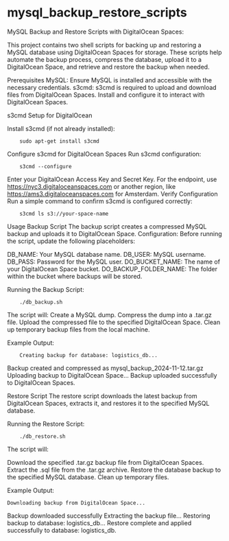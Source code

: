 # mysql_backup_restore_scripts
MySQL Backup and Restore Scripts with DigitalOcean Spaces:
 
This project contains two shell scripts for backing up and restoring a MySQL database using DigitalOcean Spaces for storage. These scripts help automate the backup process, compress the database, upload it to a DigitalOcean Space, and retrieve and restore the backup when needed.

Prerequisites
MySQL: Ensure MySQL is installed and accessible with the necessary credentials.
s3cmd: s3cmd is required to upload and download files from DigitalOcean Spaces. Install and configure it to interact with DigitalOcean Spaces.

s3cmd Setup for DigitalOcean

Install s3cmd (if not already installed):

		sudo apt-get install s3cmd
Configure s3cmd for DigitalOcean Spaces
Run s3cmd configuration:

		s3cmd --configure
Enter your DigitalOcean Access Key and Secret Key.
For the endpoint, use https://nyc3.digitaloceanspaces.com or another region, like https://ams3.digitaloceanspaces.com for Amsterdam.
Verify Configuration
Run a simple command to confirm s3cmd is configured correctly:

		s3cmd ls s3://your-space-name

Usage
Backup Script
	The backup script creates a compressed MySQL backup and uploads it to      DigitalOcean Space.
Configuration:
Before running the script, update the following placeholders:

DB_NAME: Your MySQL database name.
DB_USER: MySQL username.
DB_PASS: Password for the MySQL user.
DO_BUCKET_NAME: The name of your DigitalOcean Space bucket.
DO_BACKUP_FOLDER_NAME: The folder within the bucket where backups will be stored.

Running the Backup Script:
	
 		./db_backup.sh
	
The script will:
Create a MySQL dump.
Compress the dump into a .tar.gz file.
Upload the compressed file to the specified DigitalOcean Space.
Clean up temporary backup files from the local machine.

Example Output:

		Creating backup for database: logistics_db...
Backup created and compressed as mysql_backup_2024-11-12.tar.gz
Uploading backup to DigitalOcean Space...
Backup uploaded successfully to DigitalOcean Spaces.



Restore Script
	The restore script downloads the latest backup from DigitalOcean Spaces, extracts it, and restores it to the specified MySQL database.

Running the Restore Script:
            
	    ./db_restore.sh
	
The script will:

Download the specified .tar.gz backup file from DigitalOcean Spaces.
Extract the .sql file from the .tar.gz archive.
Restore the database backup to the specified MySQL database.
Clean up temporary files.

Example Output:

  	Downloading backup from DigitalOcean Space...
Backup downloaded successfully
Extracting the backup file...
Restoring backup to database: logistics_db...
Restore complete and applied successfully to database: logistics_db.






